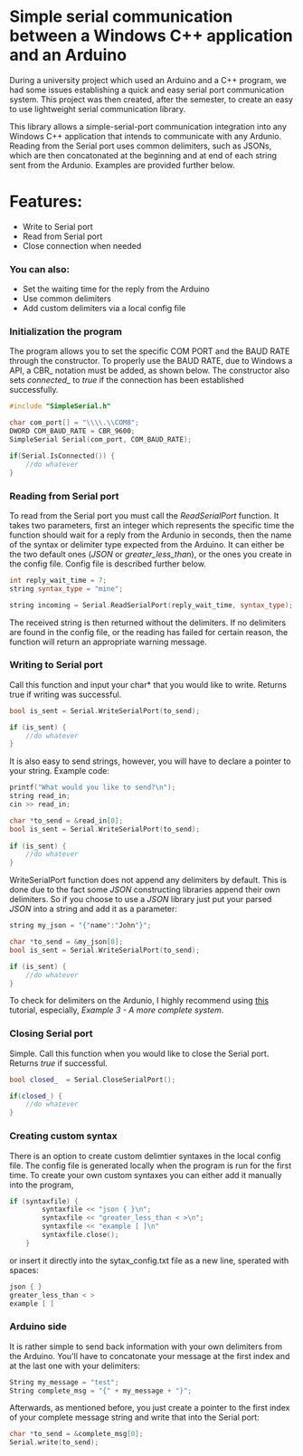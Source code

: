 # Simple serial communication between a Windows C++ application and an Arduino

During a university project which used an Arduino and a C++ program, we had some issues establishing a quick and easy serial port communication system. This project was then created, after the semester, to create an easy to use lightweight serial communication library.

This library allows a simple-serial-port communication integration into any Windows C++ application that intends to communicate with any Ardunio. Reading from the Serial port uses common delimiters, such as JSONs, which are then concatonated at the beginning and at end of each string sent from the Ardunio. Examples are provided further below.

# Features:

  - Write to Serial port
  - Read from Serial port
  - Close connection when needed


### You can also:
  - Set the waiting time for the reply from the Arduino
  - Use common delimiters
  - Add custom delimiters via a local config file

### Initialization the program
The program allows you to set the specific COM PORT and the BAUD RATE through the constructor. To properly use the BAUD RATE, due to Windows a API, a CBR_ notation must be added, as shown below. The constructor also sets *connected_* to *true* if the connection has been established successfully.
``` c++
#include "SimpleSerial.h"

char com_port[] = "\\\\.\\COM8";
DWORD COM_BAUD_RATE = CBR_9600;
SimpleSerial Serial(com_port, COM_BAUD_RATE);

if(Serial.IsConnected()) {
    //do whatever
}
```

### Reading from Serial port
To read from the Serial port you must call the *ReadSerialPort* function. It takes two parameters, first an integer which represents the specific time the function should wait for a reply from the Ardunio in seconds, then the name of the syntax or delimiter type expected from the Arduino. It can either be the two default ones (*JSON* or *greater_less_than*), or the ones you create in the config file. Config file is described further below.

``` c++
int reply_wait_time = 7;
string syntax_type = "mine";

string incoming = Serial.ReadSerialPort(reply_wait_time, syntax_type);
```
The received string is then returned without the delimiters. If no delimiters are found in the config file, or the reading has failed for certain reason, the function will return an appropriate warning message.


### Writing to Serial port
Call this function and input your char* that you would like to write. Returns true if writing was successful.

``` c++
bool is_sent = Serial.WriteSerialPort(to_send);

if (is_sent) {
    //do whatever
}
```

It is also easy to send strings, however, you will have to declare a pointer to your string. Example code:

```c++
printf("What would you like to send?\n");
string read_in;
cin >> read_in;

char *to_send = &read_in[0];
bool is_sent = Serial.WriteSerialPort(to_send);
	
if (is_sent) {
    //do whatever
}
```

WriteSerialPort function does not append any delimiters by default. This is done due to the fact some *JSON* constructing libraries append their own delimiters. So if you choose to use a *JSON* library just put your parsed *JSON* into a string and add it as a parameter:

``` C++
string my_json = "{"name":"John"}";

char *to_send = &my_json[0];
bool is_sent = Serial.WriteSerialPort(to_send);

if (is_sent) {
    //do whatever
}
```

To check for delimiters on the Ardunio, I highly recommend using [this](http://forum.arduino.cc/index.php?topic=396450) tutorial, especially, *Example 3 - A more complete system*.

### Closing Serial port
Simple. Call this function when you would like to close the Serial port. Returns *true* if successful.
``` c++
bool closed_  = Serial.CloseSerialPort();

if(closed_) {
    //do whatever
}
```
### Creating custom syntax
There is an option to create custom delimtier syntaxes in the local config file. The config file is generated locally when the program is run for the first time. To create your own custom syntaxes you can either add it manually into the program,
``` c++
if (syntaxfile) {
		syntaxfile << "json { }\n";
		syntaxfile << "greater_less_than < >\n";
		syntaxfile << "example [ ]\n"
		syntaxfile.close();
	}	
```
or insert it directly into the sytax_config.txt file as a new line, sperated with spaces:

``` c++
json { }
greater_less_than < >
example [ ]
```

### Arduino side
It is rather simple to send back information with your own delimiters from the Arduino. You'll have to concatonate your message at the first index and at the last one with your delimiters:

``` C++
String my_message = "test";
String complete_msg = "{" + my_message + "}";
```

Afterwards, as mentioned before, you just create a pointer to the first index of your complete message string and write that into the Serial port:

``` C++
char *to_send = &complete_msg[0];
Serial.write(to_send);
```
